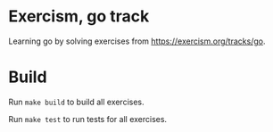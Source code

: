 # Exercism, go track

Learning go by solving exercises from <https://exercism.org/tracks/go>.

# Build

Run `make build` to build all exercises.

Run `make test` to run tests for all exercises.
